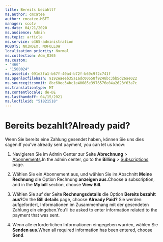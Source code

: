 ```yaml
---
title: Bereits bezahlt?
ms.author: cmcatee
author: cmcatee-MSFT
manager: scotv
ms.date: 04/21/2020
ms.audience: Admin
ms.topic: article
ms.service: o365-administration
ROBOTS: NOINDEX, NOFOLLOW
localization_priority: Normal
ms.collection: Adm_O365
ms.custom:
- "466"
- "1500024"
ms.assetid: 091e3fa1-b67f-40a4-b72f-b69c9f2c741f
ms.openlocfilehash: 9192eaeeb35a1adc00658f9248bc3bb5d26ae022
ms.sourcegitcommit: 8bc60ec34bc1e40685e3976576e04a2623f63a7c
ms.translationtype: MT
ms.contentlocale: de-DE
ms.lasthandoff: 04/15/2021
ms.locfileid: "51821518"
---
```

# <a name="already-paid"></a><span data-ttu-id="d870b-102">Bereits bezahlt?</span><span class="sxs-lookup"><span data-stu-id="d870b-102">Already paid?</span></span>

<span data-ttu-id="d870b-103">Wenn Sie bereits eine Zahlung gesendet haben, können Sie uns dies sagen:</span><span class="sxs-lookup"><span data-stu-id="d870b-103">If you've already sent payment, you can let us know:</span></span>
  
1. <span data-ttu-id="d870b-104">Navigieren Sie im Admin Center zur Seite **Abrechnung** \> [Abonnements](https://go.microsoft.com/fwlink/p/?linkid=842054).</span><span class="sxs-lookup"><span data-stu-id="d870b-104">In the admin center, go to the **Billing** \> [Subscriptions](https://go.microsoft.com/fwlink/p/?linkid=842054) page.</span></span>

2. <span data-ttu-id="d870b-105">Wählen Sie ein Abonnement aus, und wählen Sie im Abschnitt **Meine Rechnung** die Option Rechnung **anzeigen aus.**</span><span class="sxs-lookup"><span data-stu-id="d870b-105">Choose a subscription, and in the **My bill** section, choose **View Bill**.</span></span>

3. <span data-ttu-id="d870b-106">Wählen Sie auf der Seite **Rechnungsdetails** die Option **Bereits bezahlt aus?**</span><span class="sxs-lookup"><span data-stu-id="d870b-106">On the **Bill details** page, choose **Already Paid?**</span></span> <span data-ttu-id="d870b-107">Sie werden aufgefordert, Informationen im Zusammenhang mit der gesendeten Zahlung ein eingeben.</span><span class="sxs-lookup"><span data-stu-id="d870b-107">You'll be asked to enter information related to the payment that was sent.</span></span>

4. <span data-ttu-id="d870b-108">Wenn alle erforderlichen Informationen eingegeben wurden, wählen Sie **Senden aus.**</span><span class="sxs-lookup"><span data-stu-id="d870b-108">When all required information has been entered, choose **Send**.</span></span>